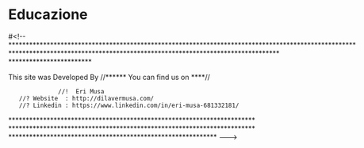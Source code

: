 # Educazione

#<!--**********************************************************************************************************************************************************************************************************

This site was Developed By //****** You can find us on ****//

                  //!  Eri Musa  
       //? Website  : http://dilavermusa.com/
       //? Linkedin : https://www.linkedin.com/in/eri-musa-681332181/
********************************************************************************************************************************************************************************************************** --->
